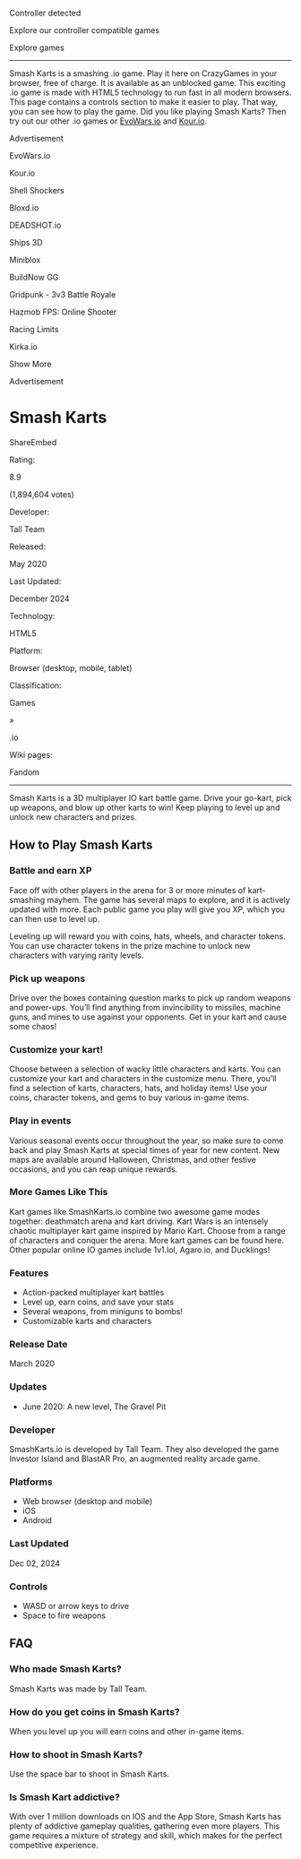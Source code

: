 Controller detected

Explore our controller compatible games

Explore games

* * *

Smash Karts is a smashing .io game. Play it here on CrazyGames in your browser, free of charge. It is available as an unblocked game. This exciting .io game is made with HTML5 technology to run fast in all modern browsers. This page contains a controls section to make it easier to play. That way, you can see how to play the game. Did you like playing Smash Karts? Then try out our other .io games or <a href='https://www.crazygames.com/game/evowarsio' target='\_blank'>EvoWars.io</a> and <a href='https://www.crazygames.com/game/kour-io' target='\_blank'>Kour.io</a>.

Advertisement

EvoWars.io

Kour.io

Shell Shockers

Bloxd.io

DEADSHOT.io

Ships 3D

Miniblox

BuildNow GG

Gridpunk - 3v3 Battle Royale

Hazmob FPS: Online Shooter

Racing Limits

Kirka.io

Show More

Advertisement

# Smash Karts

ShareEmbed

Rating:

8.9

(1,894,604 votes)

Developer:

Tall Team

Released:

May 2020

Last Updated:

December 2024

Technology:

HTML5

Platform:

Browser (desktop, mobile, tablet)

Classification:

Games

»

.io

Wiki pages:

Fandom

* * *

Smash Karts is a 3D multiplayer IO kart battle game. Drive your go-kart, pick up weapons, and blow up other karts to win! Keep playing to level up and unlock new characters and prizes.

## How to Play Smash Karts

### Battle and earn XP

Face off with other players in the arena for 3 or more minutes of kart-smashing mayhem. The game has several maps to explore, and it is actively updated with more. Each public game you play will give you XP, which you can then use to level up. 

Leveling up will reward you with coins, hats, wheels, and character tokens. You can use character tokens in the prize machine to unlock new characters with varying rarity levels.

### Pick up weapons

Drive over the boxes containing question marks to pick up random weapons and power-ups. You’ll find anything from invincibility to missiles, machine guns, and mines to use against your opponents. Get in your kart and cause some chaos!

### Customize your kart!

Choose between a selection of wacky little characters and karts. You can customize your kart and characters in the customize menu. There, you’ll find a selection of karts, characters, hats, and holiday items! Use your coins, character tokens, and gems to buy various in-game items.

### Play in events

Various seasonal events occur throughout the year, so make sure to come back and play Smash Karts at special times of year for new content. New maps are available around Halloween, Christmas, and other festive occasions, and you can reap unique rewards.

### More Games Like This

Kart games like SmashKarts.io combine two awesome game modes together: deathmatch arena and kart driving. Kart Wars is an intensely chaotic multiplayer kart game inspired by Mario Kart. Choose from a range of characters and conquer the arena. More kart games can be found here. Other popular online IO games include 1v1.lol, Agaro.io, and Ducklings!

### Features

-   Action-packed multiplayer kart battles
-   Level up, earn coins, and save your stats
-   Several weapons, from miniguns to bombs!
-   Customizable karts and characters

### Release Date

March 2020

### Updates

-   June 2020: A new level, The Gravel Pit

### Developer

SmashKarts.io is developed by Tall Team. They also developed the game Investor Island and BlastAR Pro, an augmented reality arcade game.

### Platforms

-   Web browser (desktop and mobile)
-   iOS
-   Android

### Last Updated

Dec 02, 2024

### Controls

-   WASD or arrow keys to drive
-   Space to fire weapons

## FAQ

### Who made Smash Karts?

Smash Karts was made by Tall Team.

### How do you get coins in Smash Karts?

When you level up you will earn coins and other in-game items.

### How to shoot in Smash Karts?

Use the space bar to shoot in Smash Karts.

### Is Smash Kart addictive?

With over 1 million downloads on IOS and the App Store, Smash Karts has plenty of addictive gameplay qualities, gathering even more players. This game requires a mixture of strategy and skill, which makes for the perfect competitive experience.
